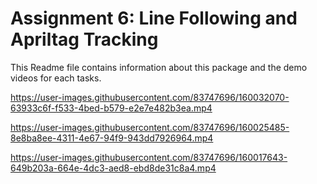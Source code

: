<h1>Assignment 6: Line Following and Apriltag Tracking</h1>

<h7>This Readme file contains information about this package and the demo videos for each tasks.</h7>

https://user-images.githubusercontent.com/83747696/160032070-63933c6f-f533-4bed-b579-e2e7e482b3ea.mp4


https://user-images.githubusercontent.com/83747696/160025485-8e8ba8ee-4311-4e67-94f9-943dd7926964.mp4


https://user-images.githubusercontent.com/83747696/160017643-649b203a-664e-4dc3-aed8-ebd8de31c8a4.mp4
